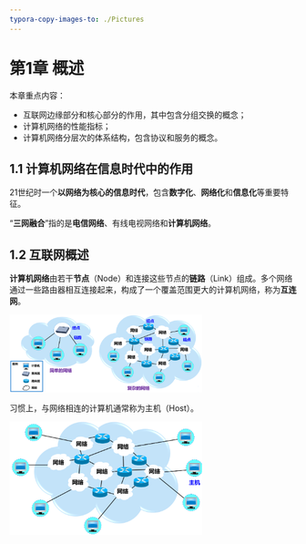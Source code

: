 ```yaml
---
typora-copy-images-to: ./Pictures
---
```


# 第1章	概述

本章重点内容：

- 互联网边缘部分和核心部分的作用，其中包含分组交换的概念；
- 计算机网络的性能指标；
- 计算机网络分层次的体系结构，包含协议和服务的概念。

## 1.1	计算机网络在信息时代中的作用

21世纪时一个**以网络为核心的信息时代**，包含**数字化**、**网络化**和**信息化**等重要特征。

“**三网融合**”指的是**电信网络**、有线电视网络和**计算机网络**。

## 1.2	互联网概述

**计算机网络**由若干**节点**（Node）和连接这些节点的**链路**（Link）组成。多个网络通过一些路由器相互连接起来，构成了一个覆盖范围更大的计算机网络，称为**互连网**。

<img src="./Pictures/1-1.png" alt="1-1" style="zoom: 33%;" />


习惯上，与网络相连的计算机通常称为主机（Host）。

<img src="./Pictures/1-2.png" alt="1-2" style="zoom: 33%;"/>